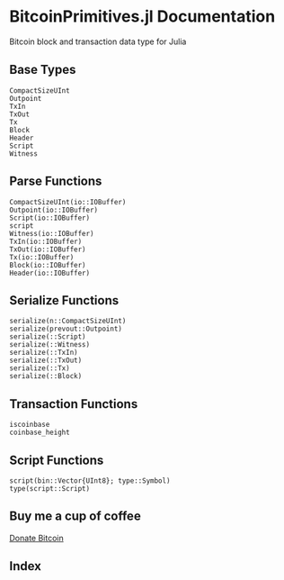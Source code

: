# BitcoinPrimitives.jl Documentation

Bitcoin block and transaction data type for Julia

## Base Types

```@docs
CompactSizeUInt
Outpoint
TxIn
TxOut
Tx
Block
Header
Script
Witness
```

## Parse Functions

```@docs
CompactSizeUInt(io::IOBuffer)
Outpoint(io::IOBuffer)
Script(io::IOBuffer)
script
Witness(io::IOBuffer)
TxIn(io::IOBuffer)
TxOut(io::IOBuffer)
Tx(io::IOBuffer)
Block(io::IOBuffer)
Header(io::IOBuffer)
```

## Serialize Functions

```@docs
serialize(n::CompactSizeUInt)
serialize(prevout::Outpoint)
serialize(::Script)
serialize(::Witness)
serialize(::TxIn)
serialize(::TxOut)
serialize(::Tx)
serialize(::Block)
```

## Transaction Functions

```@docs
iscoinbase
coinbase_height
```

## Script Functions

```@docs
script(bin::Vector{UInt8}; type::Symbol)
type(script::Script)
```

## Buy me a cup of coffee

[Donate Bitcoin](bitcoin:34nvxratCQcQgtbwxMJfkmmxwrxtShTn67)

## Index

```@index
```
